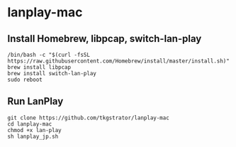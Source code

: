 # lanplay-mac


## Install Homebrew, libpcap, switch-lan-play
```
/bin/bash -c "$(curl -fsSL https://raw.githubusercontent.com/Homebrew/install/master/install.sh)"
brew install libpcap
brew install switch-lan-play
sudo reboot
```

## Run LanPlay

```
git clone https://github.com/tkgstrator/lanplay-mac
cd lanplay-mac
chmod +x lan-play
sh lanplay_jp.sh
```
